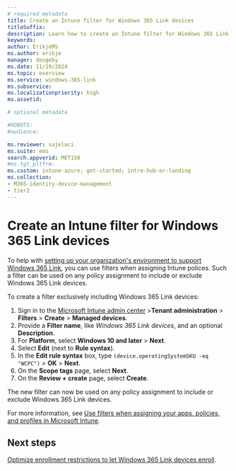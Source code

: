```yaml
---
# required metadata
title: Create an Intune filter for Windows 365 Link devices
titleSuffix:
description: Learn how to create an Intune filter for Windows 365 Link devices
keywords:
author: ErikjeMS  
ms.author: erikje
manager: dougeby
ms.date: 11/19/2024
ms.topic: overview
ms.service: windows-365-link
ms.subservice:
ms.localizationpriority: high
ms.assetid: 

# optional metadata

#ROBOTS:
#audience:

ms.reviewer: sajelaci
ms.suite: ems
search.appverid: MET150
#ms.tgt_pltfrm:
ms.custom: intune-azure; get-started; intro-hub-or-landing
ms.collection:
- M365-identity-device-management
- tier2
---
```


# Create an Intune filter for Windows 365 Link devices

To help with [setting up your organization's environment to support Windows 365 Link](deployment-overview.md), you can use filters when assigning Intune polices. Such a filter can be used on any policy assignment to include or exclude Windows 365 Link devices.

To create a filter exclusively including Windows 365 Link devices:

1. Sign in to the [Microsoft Intune admin center](https://go.microsoft.com/fwlink/?linkid=2109431) >**Tenant administration** > **Filters** > **Create** > **Managed devices**.
2. Provide a **Filter name**, like *Windows 365 Link devices*, and an optional **Description**.
3. For **Platform**, select **Windows 10 and later** > **Next**.
4. Select **Edit** (next to **Rule syntax**).
5. In the **Edit rule syntax** box, type `(device.operatingSystemSKU -eq "WCPC")` > **OK** > **Next**.
6. On the **Scope tags** page, select **Next**.
7. On the **Review + create** page, select **Create**.  

The new filter can now be used on any policy assignment to include or exclude Windows 365 Link devices.

For more information, see [Use filters when assigning your apps, policies, and profiles in Microsoft Intune](/mem/intune/fundamentals/filters).

<!-- ########################## -->
## Next steps

[Optimize enrollment restrictions to let Windows 365 Link devices enroll](enrollment-restrictions.md).
